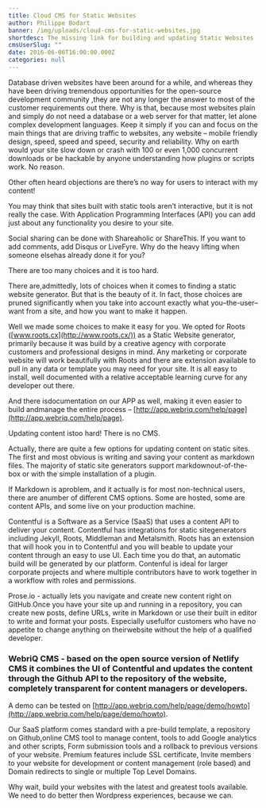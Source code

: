 ```yaml
---
title: Cloud CMS for Static Websites
author: Philippe Bodart
banner: /img/uploads/cloud-cms-for-static-websites.jpg
shortdesc: The missing link for building and updating Static Websites
cmsUserSlug: ""
date: 2016-06-06T16:00:00.000Z
categories: null
---
```


Database driven websites have been around for a while, and whereas they have been driving tremendous opportunities for the open-source development community ,they are not any longer the answer to most of the customer requirements out there. Why is that, because most websites plain and simply do not need a database or a web server for that matter, let alone complex development languages. Keep it simply if you can and focus on the main things that are driving traffic to websites, any website – mobile friendly design, speed, speed and speed, security and reliability. Why on earth would your site slow down or crash with 100 or even 1,000 concurrent downloads or be hackable by anyone understanding how plugins or scripts work. No reason.

Other often heard objections are there’s no way for users to interact with my content!

You may think that sites built with static tools aren’t interactive, but it is not really the case. With Application Programming Interfaces (API) you can add just about any functionality you desire to your site.

Social sharing can be done with Shareaholic or ShareThis. If you want to add comments, add Disqus or LiveFyre. Why do the heavy lifting when someone elsehas already done it for you?

There are too many choices and it is too hard.

There are,admittedly, lots of choices when it comes to finding a static website generator. But that is the beauty of it. In fact, those choices are pruned significantly when you take into account exactly what you–the-user–want from a site, and how you want to make it happen.

Well we made some choices to make it easy for you. We opted for Roots ([www.roots.cx](http://www.roots.cx/)) as a Static Website generator, primarily because it was build by a creative agency with corporate customers and professional designs in mind. Any marketing or corporate website will work beautifully with Roots and there are extension available to pull in any data or template you may need for your site. It is all easy to install, well documented with a relative acceptable learning curve for any developer out there. 

And there isdocumentation on our APP as well, making it even easier to build andmanage the entire process – [http://app.webriq.com/help/page](http://app.webriq.com/help/page).

Updating content istoo hard! There is no CMS.

Actually, there are quite a few options for updating content on static sites. The first and most obvious is writing and saving your content as markdown files. The majority of static site generators support markdownout-of-the-box or with the simple installation of a plugin.

If Markdown is aproblem, and it actually is for most non-technical users, there are anumber of different CMS options. Some are hosted, some are content APIs, and some live on your production machine.

Contentful is a Software as a Service (SaaS) that uses a content API to deliver your content. Contentful has integrations for static sitegenerators including Jekyll, Roots, Middleman and Metalsmith. Roots has an extension that will hook you in to Contentful and you will beable to update your content through an easy to use UI. Each time you do that, an automatic build will be generated by our platform. Contenful is ideal for larger corporate projects and where multiple contributors have to work together in a workflow with roles and permissions.

Prose.io - actually lets you navigate and create new content right on GitHub.Once you have your site up and running in a repository, you can create new posts, define URLs, write in Markdown or use their built in editor to write and format your posts. 
Especially usefulfor customers who have no appetite to change anything on theirwebsite without the help of a qualified developer. 

### WebriQ CMS - based on the open source version of Netlify CMS it combines the UI of Contentful and updates the content through the Github API to the repository of the website, completely transparent for content managers or developers. 

A demo can be tested on [http://app.webriq.com/help/page/demo/howto](http://app.webriq.com/help/page/demo/howto).

Our SaaS platform comes standard with a pre-build template, a repository on Github,online CMS tool to manage content, tools to add Google analytics and other scripts, Form submission tools and a rollback to previous versions of your website. 
Premium features include SSL certificate, Invite members to your website for development or content management (role based) and Domain redirects to single or multiple Top Level Domains. 

Why wait, build your websites with the latest and greatest tools available. We need to do better then Wordpress experiences, because we can. 
